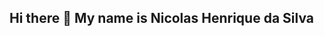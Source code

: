 ## Hi there 👋 My name is Nicolas Henrique da Silva

<!--
**NicolasHenri/NicolasHenri** is a ✨ _special_ ✨ repository because its `README.md` (this file) appears on your GitHub profile.

Here are some ideas to get you started:

- 🔭 I’m currently working on mechanic
- 🌱 I’m currently learning programation
- 🤔 I’m looking for help with program
- 📫 How to reach me: 17 988334129
-->
